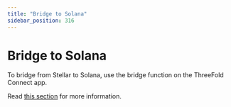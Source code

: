 ```yaml
---
title: "Bridge to Solana"
sidebar_position: 316
---
```


# Bridge to Solana

To bridge from Stellar to Solana, use the bridge function on the ThreeFold Connect app.

Read [this section](../../../tfconnect_toc/tfconnect_wallet#bridge-assets-solana) for more information.